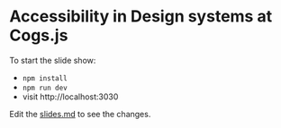 # Accessibility in Design systems at Cogs.js



To start the slide show:

- `npm install`
- `npm run dev`
- visit http://localhost:3030

Edit the [slides.md](./slides.md) to see the changes.

